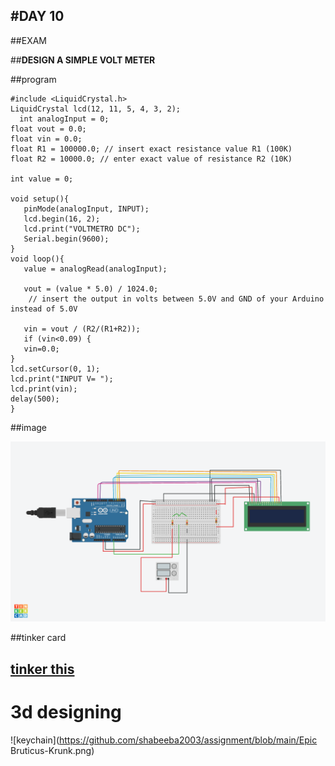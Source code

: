 #DAY 10
---
##EXAM 

##**DESIGN A SIMPLE VOLT METER**

##program

```
#include <LiquidCrystal.h>
LiquidCrystal lcd(12, 11, 5, 4, 3, 2);  
  int analogInput = 0;
float vout = 0.0;
float vin = 0.0;
float R1 = 100000.0; // insert exact resistance value R1 (100K)
float R2 = 10000.0; // enter exact value of resistance R2 (10K)

int value = 0;

void setup(){
   pinMode(analogInput, INPUT);
   lcd.begin(16, 2);
   lcd.print("VOLTMETRO DC");
   Serial.begin(9600);
}
void loop(){
   value = analogRead(analogInput);
   
   vout = (value * 5.0) / 1024.0; 
    // insert the output in volts between 5.0V and GND of your Arduino instead of 5.0V
   
   vin = vout / (R2/(R1+R2)); 
   if (vin<0.09) {
   vin=0.0;
} 
lcd.setCursor(0, 1);
lcd.print("INPUT V= ");
lcd.print(vin);
delay(500);
}
```

##image

![display](https://github.com/shabeeba2003/assignment/blob/main/Fantabulous%20Wolt-Rottis.png)

##tinker card

[tinker this](https://www.tinkercad.com/things/2UZrJyXris0-fantabulous-wolt-rottis/editel?tenant=circuits)
-----

# 3d designing

![keychain](https://github.com/shabeeba2003/assignment/blob/main/Epic Bruticus-Krunk.png)
